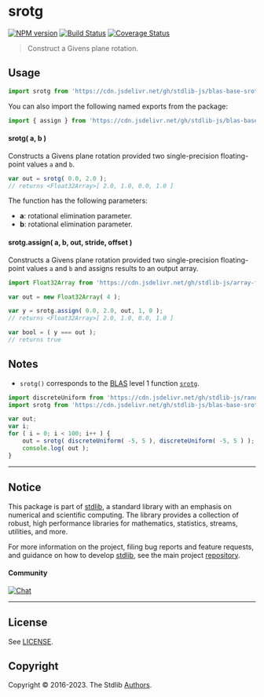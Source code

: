 <!--

@license Apache-2.0

Copyright (c) 2023 The Stdlib Authors.

Licensed under the Apache License, Version 2.0 (the "License");
you may not use this file except in compliance with the License.
You may obtain a copy of the License at

   http://www.apache.org/licenses/LICENSE-2.0

Unless required by applicable law or agreed to in writing, software
distributed under the License is distributed on an "AS IS" BASIS,
WITHOUT WARRANTIES OR CONDITIONS OF ANY KIND, either express or implied.
See the License for the specific language governing permissions and
limitations under the License.

-->

# srotg

[![NPM version][npm-image]][npm-url] [![Build Status][test-image]][test-url] [![Coverage Status][coverage-image]][coverage-url] <!-- [![dependencies][dependencies-image]][dependencies-url] -->

> Construct a Givens plane rotation.



<section class="usage">

## Usage

```javascript
import srotg from 'https://cdn.jsdelivr.net/gh/stdlib-js/blas-base-srotg@deno/mod.js';
```

You can also import the following named exports from the package:

```javascript
import { assign } from 'https://cdn.jsdelivr.net/gh/stdlib-js/blas-base-srotg@deno/mod.js';
```

#### srotg( a, b )

Constructs a Givens plane rotation provided two single-precision floating-point values `a` and `b`.

```javascript
var out = srotg( 0.0, 2.0 );
// returns <Float32Array>[ 2.0, 1.0, 0.0, 1.0 ]
```

The function has the following parameters:

-   **a**: rotational elimination parameter.
-   **b**: rotational elimination parameter.

#### srotg.assign( a, b, out, stride, offset )

Constructs a Givens plane rotation provided two single-precision floating-point values `a` and `b` and assigns results to an output array.

```javascript
import Float32Array from 'https://cdn.jsdelivr.net/gh/stdlib-js/array-float32@deno/mod.js';

var out = new Float32Array( 4 );

var y = srotg.assign( 0.0, 2.0, out, 1, 0 );
// returns <Float32Array>[ 2.0, 1.0, 0.0, 1.0 ]

var bool = ( y === out );
// returns true
```

</section>

<!-- /.usage -->

<section class="notes">

## Notes

-   `srotg()` corresponds to the [BLAS][blas] level 1 function [`srotg`][srotg].

</section>

<!-- /.notes -->

<section class="examples">

```javascript
import discreteUniform from 'https://cdn.jsdelivr.net/gh/stdlib-js/random-base-discrete-uniform@deno/mod.js';
import srotg from 'https://cdn.jsdelivr.net/gh/stdlib-js/blas-base-srotg@deno/mod.js';

var out;
var i;
for ( i = 0; i < 100; i++ ) {
    out = srotg( discreteUniform( -5, 5 ), discreteUniform( -5, 5 ) );
    console.log( out );
}
```

</section>

<!-- /.examples -->

<!-- Section for related `stdlib` packages. Do not manually edit this section, as it is automatically populated. -->

<section class="related">

</section>

<!-- /.related -->

<!-- Section for all links. Make sure to keep an empty line after the `section` element and another before the `/section` close. -->


<section class="main-repo" >

* * *

## Notice

This package is part of [stdlib][stdlib], a standard library with an emphasis on numerical and scientific computing. The library provides a collection of robust, high performance libraries for mathematics, statistics, streams, utilities, and more.

For more information on the project, filing bug reports and feature requests, and guidance on how to develop [stdlib][stdlib], see the main project [repository][stdlib].

#### Community

[![Chat][chat-image]][chat-url]

---

## License

See [LICENSE][stdlib-license].


## Copyright

Copyright &copy; 2016-2023. The Stdlib [Authors][stdlib-authors].

</section>

<!-- /.stdlib -->

<!-- Section for all links. Make sure to keep an empty line after the `section` element and another before the `/section` close. -->

<section class="links">

[npm-image]: http://img.shields.io/npm/v/@stdlib/blas-base-srotg.svg
[npm-url]: https://npmjs.org/package/@stdlib/blas-base-srotg

[test-image]: https://github.com/stdlib-js/blas-base-srotg/actions/workflows/test.yml/badge.svg?branch=v0.0.2
[test-url]: https://github.com/stdlib-js/blas-base-srotg/actions/workflows/test.yml?query=branch:v0.0.2

[coverage-image]: https://img.shields.io/codecov/c/github/stdlib-js/blas-base-srotg/main.svg
[coverage-url]: https://codecov.io/github/stdlib-js/blas-base-srotg?branch=main

<!--

[dependencies-image]: https://img.shields.io/david/stdlib-js/blas-base-srotg.svg
[dependencies-url]: https://david-dm.org/stdlib-js/blas-base-srotg/main

-->

[chat-image]: https://img.shields.io/gitter/room/stdlib-js/stdlib.svg
[chat-url]: https://app.gitter.im/#/room/#stdlib-js_stdlib:gitter.im

[stdlib]: https://github.com/stdlib-js/stdlib

[stdlib-authors]: https://github.com/stdlib-js/stdlib/graphs/contributors

[umd]: https://github.com/umdjs/umd
[es-module]: https://developer.mozilla.org/en-US/docs/Web/JavaScript/Guide/Modules

[deno-url]: https://github.com/stdlib-js/blas-base-srotg/tree/deno
[umd-url]: https://github.com/stdlib-js/blas-base-srotg/tree/umd
[esm-url]: https://github.com/stdlib-js/blas-base-srotg/tree/esm
[branches-url]: https://github.com/stdlib-js/blas-base-srotg/blob/main/branches.md

[stdlib-license]: https://raw.githubusercontent.com/stdlib-js/blas-base-srotg/main/LICENSE

[blas]: http://www.netlib.org/blas

[srotg]: http://www.netlib.org/lapack/explore-html/df/d28/group__single__blas__level1.html

</section>

<!-- /.links -->
